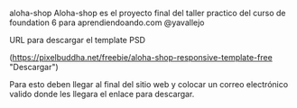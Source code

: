 aloha-shop
Aloha-shop es el proyecto final del taller practico del curso de foundation 6 para aprendiendoando.com @yavallejo

URL para descargar el template PSD

(https://pixelbuddha.net/freebie/aloha-shop-responsive-template-free "Descargar")

Para esto deben llegar al final del sitio web y colocar un correo electrónico valido donde les llegara el enlace para descargar.
